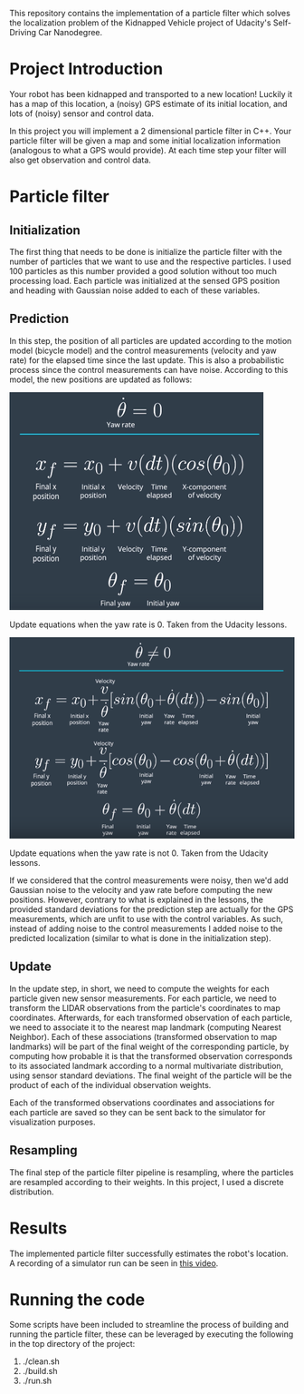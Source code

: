 This repository contains the implementation of a particle filter which solves the localization problem of the Kidnapped Vehicle project of Udacity's Self-Driving Car Nanodegree.

# Project Introduction
Your robot has been kidnapped and transported to a new location! Luckily it has a map of this location, a (noisy) GPS estimate of its initial location, and lots of (noisy) sensor and control data.

In this project you will implement a 2 dimensional particle filter in C++. Your particle filter will be given a map and some initial localization information (analogous to what a GPS would provide). At each time step your filter will also get observation and control data.

# Particle filter

## Initialization
The first thing that needs to be done is initialize the particle filter with the number of particles that we want to use and the respective particles. I used 100 particles as this number provided a good solution without too much processing load. Each particle was initialized at the sensed GPS position and heading with Gaussian noise added to each of these variables.

## Prediction
In this step, the position of all particles are updated according to the motion model (bicycle model) and the control measurements (velocity and yaw rate) for the elapsed time since the last update. This is also a probabilistic process since the control measurements can have noise. According to this model, the new positions are updated as follows:

![Simulation window](report/motion_model_yawrate_0.png)

Update equations when the yaw rate is 0. Taken from the Udacity lessons.

![Simulation window](report/motion_model_yawrate_not_0.png)

Update equations when the yaw rate is not 0. Taken from the Udacity lessons.

If we considered that the control measurements were noisy, then we'd add Gaussian noise to the velocity and yaw rate before computing the new positions. However, contrary to what is explained in the lessons, the provided standard deviations for the prediction step are actually for the GPS measurements, which are unfit to use with the control variables. As such, instead of adding noise to the control measurements I added noise to the predicted localization (similar to what is done in the initialization step).

## Update
In the update step, in short, we need to compute the weights for each particle given new sensor measurements. For each particle, we need to transform the LIDAR observations from the particle's coordinates to map coordinates. Afterwards, for each transformed observation of each particle, we need to associate it to the nearest map landmark (computing Nearest Neighbor). Each of these associations (transformed observation to map landmarks) will be part of the final weight of the corresponding particle, by computing how probable it is that the transformed observation corresponds to its associated landmark according to a normal multivariate distribution, using sensor standard deviations. The final weight of the particle will be the product of each of the individual observation weights.

Each of the transformed observations coordinates and associations for each particle are saved so they can be sent back to the simulator for visualization purposes.

## Resampling
The final step of the particle filter pipeline is resampling, where the particles are resampled according to their weights. In this project, I used a discrete distribution.

# Results
The implemented particle filter successfully estimates the robot's location. A recording of a simulator run can be seen in [this video](report/particle_filter_project.mp4).

# Running the code
Some scripts have been included to streamline the process of building and running the particle filter, these can be leveraged by executing the following in the top directory of the project:

1. ./clean.sh
2. ./build.sh
3. ./run.sh
